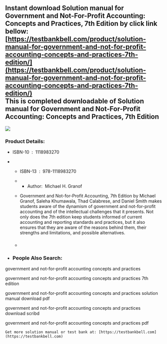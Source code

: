 Instant download **Solution manual for Government and Not-For-Profit Accounting: Concepts and Practices, 7th Edition** by click link bellow:  
[https://testbankbell.com/product/solution-manual-for-government-and-not-for-profit-accounting-concepts-and-practices-7th-edition/](https://testbankbell.com/product/solution-manual-for-government-and-not-for-profit-accounting-concepts-and-practices-7th-edition/)  
This is completed downloadable of Solution manual for Government and Not-For-Profit Accounting: Concepts and Practices, 7th Edition
-----------------------------------------------------------------------------------------------------------------------------------


![](https://testbankbell.com/wp-content/uploads/2023/05/EHEP003385.jpg)
### Product Details:


* ISBN-10 ‏ : ‎ 1118983270
* * ISBN-13 ‏ : ‎ 978-1118983270
  * * Author:  Michael H. Granof
   
  * Government and Not-for-Profit Accounting, 7th Edition by Michael Granof, Saleha Khumawala, Thad Calabrese, and Daniel Smith makes students aware of the dynamism of government and not-for-profit accounting and of the intellectual challenges that it presents. Not only does the 7th edition keep students informed of current accounting and reporting standards and practices, but it also ensures that they are aware of the reasons behind them, their strengths and limitations, and possible alternatives.
  * ###
 
* ### People Also Search:

government and not-for-profit accounting concepts and practices

government and not-for-profit accounting concepts and practices 7th edition

government and not-for-profit accounting concepts and practices solution manual download pdf

government and not-for-profit accounting concepts and practices download scribd

government and not-for-profit accounting concepts and practices pdf


    Get more solution manual or test bank at: [https://testbankbell.com](https://testbankbell.com)

